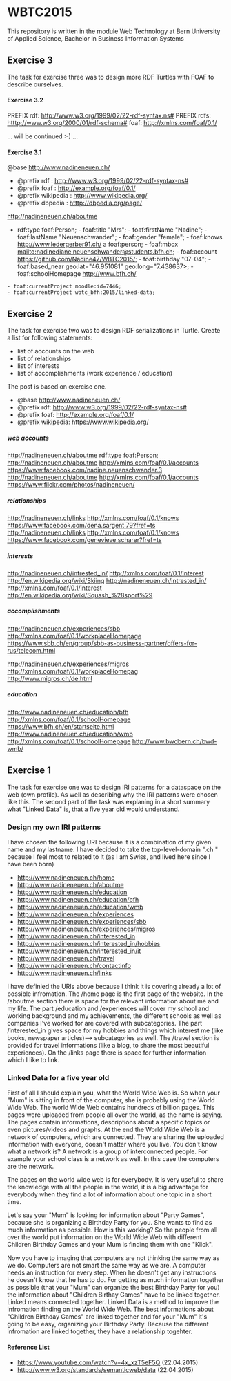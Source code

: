 # WBTC2015
This repository is written in the module Web Technology at Bern University of Applied Science, Bachelor in Business Information Systems 

## Exercise 3
The task for exercise three was to design more RDF Turtles with FOAF to describe ourselves.

#### Exercise 3.2 
PREFIX rdf: <http://www.w3.org/1999/02/22-rdf-syntax.ns#>
PREFIX rdfs: <htttp://www.w3.org/2000/01/rdf-schema#>
foaf: <http://xmlns.com/foaf/0.1/>

... will be continued :-) ... 


#### Exercise 3.1 
@base <http://www.nadineneuen.ch/>
- @prefix rdf : <http://www.w3.org/1999/02/22-rdf-syntax-ns#>
- @prefix foaf : <http://example.org/foaf/0.1/>
- @prefix wikipedia : <http://www.wikipedia.org/>
- @prefix dbpedia : <htttp://dbpedia.org/page/>

<http://nadineneuen.ch/aboutme>
   - rdf:type foaf:Person;
    - foaf:title "Mrs";
    - foaf:firstName "Nadine";
    - foaf:lastName "Neuenschwander";
    - foaf:gender "female";
    - foaf:knows <http://www.ledergerber91.ch/> a foaf:person; 
    - foaf:mbox <mailto:nadinediane.neuenschwander@students.bfh.ch>;
    - foaf:account <https://github.com/Nadine47/WBTC2015/>;
    - foaf:birthday "07-04";
    - foaf:based_near geo:lat="46.951081" geo:long="7.438637>;
    - foaf:schoolHomepage <http://www.bfh.ch/>
    
    - foaf:currentProject moodle:id=7446; 
    - foaf:currentProject wbtc_bfh:2015/linked-data;

## Exercise 2
The task for exercise two was to design RDF serializations in Turtle. 
Create a list for following statements: 
- list of accounts on the web 
- list of relationships 
- list of interests 
- list of accomplishments (work experience / education)
 
The post is based on exercise one. 

- @base <http://www.nadineneuen.ch/>
- @prefix rdf: <http://www.w3.org/1999/02/22-rdf-syntax-ns#>
- @prefix foaf: <http://example.org/foaf/0.1/>
- @prefix wikipedia: <https://www.wikipedia.org/>

##### web accounts
<http://nadineneuen.ch/aboutme>
  rdf:type foaf:Person;
<http://nadineneuen.ch/aboutme> <http://xmlns.com/foaf/0.1/accounts> <https://www.facebook.com/nadine.neuenschwander.3>
<http://nadineneuen.ch/aboutme> <http://xmlns.com/foaf/0.1/accounts> <https://www.flickr.com/photos/nadineneuen/>


##### relationships
<http://nadineneuen.ch/links> <http://xmlns.com/foaf/0.1/knows> <https://www.facebook.com/dena.sargent.79?fref=ts>
<http://nadineneuen.ch/links> <http://xmlns.com/foaf/0.1/knows> <https://www.facebook.com/genevieve.scharer?fref=ts>

##### interests
<http://nadineneuen.ch/intrested_in/> <http://xmlns.com/foaf/0.1/interest> <http://en.wikipedia.org/wiki/Skiing>
<http://nadineneuen.ch/intrested_in/> <http://xmlns.com/foaf/0.1/interest> <http://en.wikipedia.org/wiki/Squash_%28sport%29>

##### accomplishments 
<http://nadineneuen.ch/experiences/sbb> <http://xmlns.com/foaf/0.1/workplaceHomepage> <https://www.sbb.ch/en/group/sbb-as-business-partner/offers-for-rus/telecom.html>

<http://nadineneuen.ch/experiences/migros> <http://xmlns.com/foaf/0.1/workplaceHomepag> <http://www.migros.ch/de.html>

##### education 
<http://www.nadineneuen.ch/education/bfh> <http://xmlns.com/foaf/0.1/schoolHomepage> <https://www.bfh.ch/en/startseite.html>
<http://www.nadineneuen.ch/education/wmb> <http://xmlns.com/foaf/0.1/schoolHomepage> <http://www.bwdbern.ch/bwd-wmb/>


## Exercise 1 

The task for exercise one was to design IRI patterns for a dataspace on the web (own profile). As well as describing why the IRI patterns were chosen like this. The second part of the task was explaning in a short summary what "Linked Data" is, that a five year old would understand.

### Design my own IRI patterns

I have chosen the following URI because it is a combination of my given name and my lastname. I have decided to take the top-level-domain ".ch " because I feel most to related to it (as I am Swiss, and lived here since I have been born)

- http://www.nadineneuen.ch/home
- http://www.nadineneuen.ch/aboutme
- http://www.nadineneuen.ch/education
- http://www.nadineneuen.ch/education/bfh
- http://www.nadineneuen.ch/education/wmb
- http://www.nadineneuen.ch/experiences
- http://www.nadineneuen.ch/experiences/sbb
- http://www.nadineneuen.ch/experiences/migros
- http://www.nadineneuen.ch/interested_in
- http://www.nadineneuen.ch/interested_in/hobbies
- http://www.nadineneuen.ch/interested_in/it
- http://www.nadineneuen.ch/travel
- http://www.nadineneuen.ch/contactinfo
- http://www.nadineneuen.ch/links

I have definied the URIs above because I think it is covering already a lot of possible infromation. The /home page is the first page of the website. In the /aboutme section there is space for the relevant information about me and my life. The part /education and /experiences will cover my school and working background and my achievements, the different schools as well as companies I've worked for are covered with subcategories. The part /interested_in gives space for my hobbies and things which interest me (like books, newspaper articles)--> subcategories as well. The /travel section is provided for travel informations (like a blog, to share the most beautiful experiences). On the /links page there is space for further information which I like to link.


### Linked Data for a five year old

First of all I should explain you, what the World Wide Web is. So when your "Mum" is sitting in front of the computer, she is probably using the World Wide Web. The world Wide Web contains hundreds of billion pages. This pages were uploaded from people all over the world, as the name is saying. The pages contain informations, descriptions about a specific topics or even pictures/videos and graphs. At the end the World Wide Web is a network of computers, which are connected. They are sharing the uploaded information with everyone, doesn't matter where you live. You don't know what a network is? A network is a group of interconnected people. For example your school class is a network as well. In this case the computers are the network.

The pages on the world wide web is for everybody. It is very useful to share the knowledge with all the people in the world, it is a big advantage for everybody when they find a lot of information about one topic in a short time.

Let's say your "Mum" is looking for information about "Party Games", because she is organizing a Birthday Party for you. She wants to find as much information as possible. How is this working? So the people from all over the world put information on the World Wide Web with different Children Birthday Games and your Mum is finding them with one "Klick".

Now you have to imaging that computers are not thinking the same way as we do. Computers are not smart the same way as we are. A computer needs an instruction for every step. When he doesn't get any instructions he doesn't know that he has to do. For getting as much information together as possible (that your "Mum" can organize the best Birthday Party for you) the information about "Children Birthay Games" have to be linked together. Linked means connected together. Linked Data is a method to improve the infromation finding on the World Wide Web. The best informations about "Children Birthday Games" are linked together and for your "Mum" it's going to be easy, organizing your Birthday Party. Because the different infromation are linked together, they have a relationship togehter.

#### Reference List
- https://www.youtube.com/watch?v=4x_xzT5eF5Q (22.04.2015)
- http://www.w3.org/standards/semanticweb/data (22.04.2015) 


